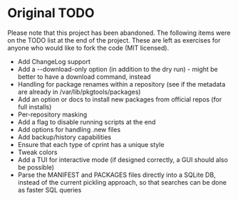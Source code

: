 # Original TODO

Please note that this project has been abandoned. The following items were on the TODO list at the end of the project.
These are left as exercises for anyone who would like to fork the code (MIT licensed).

- Add ChangeLog support
- Add a --download-only option (in addition to the dry run) - might be better to have a download command, instead
- Handling for package renames within a repository (see if the metadata are already in /var/lib/pkgtools/packages)
- Add an option or docs to install new packages from official repos (for full installs)
- Per-repository masking
- Add a flag to disable running scripts at the end
- Add options for handling .new files
- Add backup/history capabilities
- Ensure that each type of cprint has a unique style
- Tweak colors
- Add a TUI for interactive mode (if designed correctly, a GUI should also be possible)
- Parse the MANIFEST and PACKAGES files directly into a SQLite DB, instead of the current pickling approach, so
  that searches can be done as faster SQL queries
